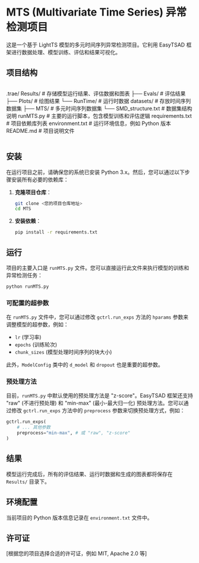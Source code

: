 # MTS (Multivariate Time Series) 异常检测项目

这是一个基于 LightTS 模型的多元时间序列异常检测项目。它利用 EasyTSAD 框架进行数据处理、模型训练、评估和结果可视化。

## 项目结构

```
```
.trae/
Results/                # 存储模型运行结果、评估数据和图表
├── Evals/              # 评估结果
├── Plots/              # 绘图结果
└── RunTime/            # 运行时数据
datasets/               # 存放时间序列数据集
├── MTS/                # 多元时间序列数据集
└── SMD_structure.txt   # 数据集结构说明
runMTS.py               # 主要的运行脚本，包含模型训练和评估逻辑
requirements.txt        # 项目依赖库列表
environment.txt         # 运行环境信息，例如 Python 版本
README.md               # 项目说明文件
```
```

## 安装

在运行项目之前，请确保您的系统已安装 Python 3.x。然后，您可以通过以下步骤安装所有必要的依赖库：

1. **克隆项目仓库**：
   ```bash
   git clone <您的项目仓库地址>
   cd MTS
   ```

2. **安装依赖**：
   ```bash
   pip install -r requirements.txt
   ```

## 运行

项目的主要入口是 `runMTS.py` 文件。您可以直接运行此文件来执行模型的训练和异常检测任务：

```bash
python runMTS.py
```

### 可配置的超参数

在 `runMTS.py` 文件中，您可以通过修改 `gctrl.run_exps` 方法的 `hparams` 参数来调整模型的超参数，例如：

- `lr` (学习率)
- `epochs` (训练轮次)
- `chunk_sizes` (模型处理时间序列的块大小)

此外，`ModelConfig` 类中的 `d_model` 和 `dropout` 也是重要的超参数。

### 预处理方法

目前，`runMTS.py` 中默认使用的预处理方法是 "z-score"。EasyTSAD 框架还支持 "raw" (不进行预处理) 和 "min-max" (最小-最大归一化) 预处理方法。您可以通过修改 `gctrl.run_exps` 方法中的 `preprocess` 参数来切换预处理方式，例如：

```python
gctrl.run_exps(
    # ... 其他参数
    preprocess="min-max", # 或 "raw", "z-score"
)
```

## 结果

模型运行完成后，所有的评估结果、运行时数据和生成的图表都将保存在 `Results/` 目录下。

## 环境配置

当前项目的 Python 版本信息记录在 `environment.txt` 文件中。

## 许可证

[根据您的项目选择合适的许可证，例如 MIT, Apache 2.0 等]